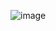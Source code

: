 ![image](https://github.com/s713278/nsr-farms/assets/14287419/29071055-87b7-4114-bbd3-0aa77b123f66)
